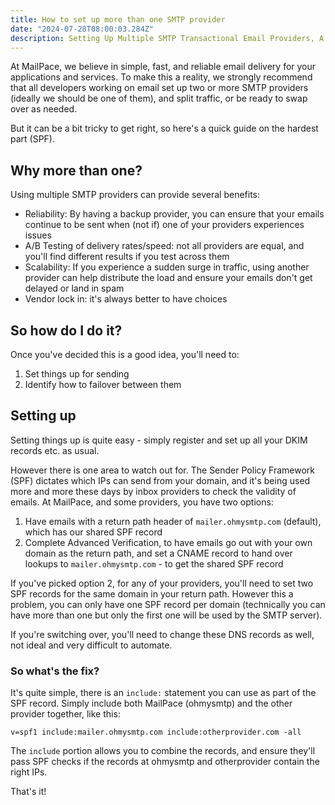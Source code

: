 ```yaml
---
title: How to set up more than one SMTP provider
date: "2024-07-28T08:00:03.284Z"
description: Setting Up Multiple SMTP Transactional Email Providers, A Guide for Developers
---
```


At MailPace, we believe in simple, fast, and reliable email delivery for your applications and services. To make this a reality, we strongly recommend that all developers working on email set up two or more SMTP providers (ideally we should be one of them), and split traffic, or be ready to swap over as needed.

But it can be a bit tricky to get right, so here's a quick guide on the hardest part (SPF).


## Why more than one?

Using multiple SMTP providers can provide several benefits:

- Reliability: By having a backup provider, you can ensure that your emails continue to be sent when (not if) one of your providers experiences issues
- A/B Testing of delivery rates/speed: not all providers are equal, and you'll find different results if you test across them
- Scalability: If you experience a sudden surge in traffic, using another provider can help distribute the load and ensure your emails don't get delayed or land in spam
- Vendor lock in: it's always better to have choices

## So how do I do it?

Once you've decided this is a good idea, you'll need to:

1. Set things up for sending
2. Identify how to failover between them

## Setting up

Setting things up is quite easy - simply register and set up all your DKIM records etc. as usual. 

However there is one area to watch out for. The Sender Policy Framework (SPF) dictates which IPs can send from your domain, and it's being used more and more these days by inbox providers to check the validity of emails. At MailPace, and some providers, you have two options:

1. Have emails with a return path header of `mailer.ohmysmtp.com` (default), which has our shared SPF record
2. Complete Advanced Verification, to have emails go out with your own domain as the return path, and set a CNAME record to hand over lookups to `mailer.ohmysmtp.com` - to get the shared SPF record

If you've picked option 2, for any of your providers, you'll need to set two SPF records for the same domain in your return path. However this a problem, you can only have one SPF record per domain (technically you can have more than one but only the first one will be used by the SMTP server).

If you're switching over, you'll need to change these DNS records as well, not ideal and very difficult to automate.

### So what's the fix?

It's quite simple, there is an `include:` statement you can use as part of the SPF record. Simply include both MailPace (ohmysmtp) and the other provider together, like this:

`v=spf1 include:mailer.ohmysmtp.com include:otherprovider.com -all`

The `include` portion allows you to combine the records, and ensure they'll pass SPF checks if the records at ohmysmtp and otherprovider contain the right IPs.

That's it!

